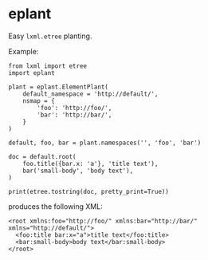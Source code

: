 eplant
======

Easy `lxml.etree` planting.

Example:

    from lxml import etree
    import eplant

    plant = eplant.ElementPlant(
        default_namespace = 'http://default/',
        nsmap = {
            'foo': 'http://foo/',
            'bar': 'http://bar/',
        }
    )

    default, foo, bar = plant.namespaces('', 'foo', 'bar')

    doc = default.root(
        foo.title({bar.x: 'a'}, 'title text'),
        bar('small-body', 'body text'),
    )

    print(etree.tostring(doc, pretty_print=True))

produces the following XML:

    <root xmlns:foo="http://foo/" xmlns:bar="http://bar/" xmlns="http://default/">
      <foo:title bar:x="a">title text</foo:title>
      <bar:small-body>body text</bar:small-body>
    </root>
